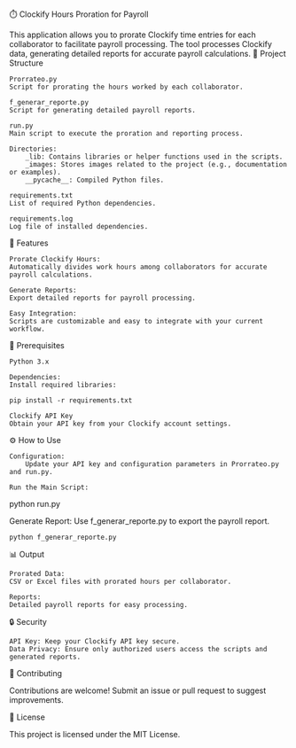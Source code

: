 ⏱️ Clockify Hours Proration for Payroll

This application allows you to prorate Clockify time entries for each collaborator to facilitate payroll processing. The tool processes Clockify data, generating detailed reports for accurate payroll calculations.
📂 Project Structure

    Prorrateo.py
    Script for prorating the hours worked by each collaborator.

    f_generar_reporte.py
    Script for generating detailed payroll reports.

    run.py
    Main script to execute the proration and reporting process.

    Directories:
        _lib: Contains libraries or helper functions used in the scripts.
        _images: Stores images related to the project (e.g., documentation or examples).
        __pycache__: Compiled Python files.

    requirements.txt
    List of required Python dependencies.

    requirements.log
    Log file of installed dependencies.

🚀 Features

    Prorate Clockify Hours:
    Automatically divides work hours among collaborators for accurate payroll calculations.

    Generate Reports:
    Export detailed reports for payroll processing.

    Easy Integration:
    Scripts are customizable and easy to integrate with your current workflow.

🔧 Prerequisites

    Python 3.x

    Dependencies:
    Install required libraries:

    pip install -r requirements.txt

    Clockify API Key
    Obtain your API key from your Clockify account settings.

⚙️ How to Use

    Configuration:
        Update your API key and configuration parameters in Prorrateo.py and run.py.

    Run the Main Script:

python run.py

Generate Report:
Use f_generar_reporte.py to export the payroll report.

    python f_generar_reporte.py

📊 Output

    Prorated Data:
    CSV or Excel files with prorated hours per collaborator.

    Reports:
    Detailed payroll reports for easy processing.

🔒 Security

    API Key: Keep your Clockify API key secure.
    Data Privacy: Ensure only authorized users access the scripts and generated reports.

🤝 Contributing

Contributions are welcome! Submit an issue or pull request to suggest improvements.

📝 License

This project is licensed under the MIT License.
